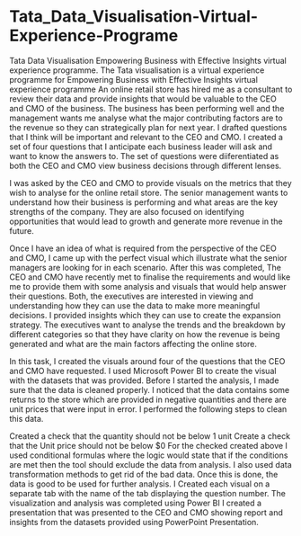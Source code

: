 # Tata_Data_Visualisation-Virtual-Experience-Programe
Tata Data Visualisation Empowering Business with Effective Insights virtual experience programme.
The Tata visualisation is a virtual experience programme for Empowering Business with Effective Insights virtual experience programme An online retail store has hired me as a consultant to review their data and provide insights that would be valuable to the CEO and CMO of the business. The business has been performing well and the management wants me analyse what the major contributing factors are to the revenue so they can strategically plan for next year. I drafted questions that I think will be important and relevant to the CEO and CMO. I created a set of four questions that I anticipate each business leader will ask and want to know the answers to. The set of questions were diiferentiated as both the CEO and CMO view business decisions through different lenses.

I was asked by the CEO and CMO to provide visuals on the metrics that they wish to analyse for the online retail store. The senior management wants to understand how their business is performing and what areas are the key strengths of the company. They are also focused on identifying opportunities that would lead to growth and generate more revenue in the future.

Once I have an idea of what is required from the perspective of the CEO and CMO, I came up with the perfect visual which illustrate what the senior managers are looking for in each scenario. After this was completed, The CEO and CMO have recently met to finalise the requirements and would like me to provide them with some analysis and visuals that would help answer their questions. Both, the executives are interested in viewing and understanding how they can use the data to make more meaningful decisions. I provided insights which they can use to create the expansion strategy. The executives want to analyse the trends and the breakdown by different categories so that they have clarity on how the revenue is being generated and what are the main factors affecting the online store.

In this task, I created the visuals around four of the questions that the CEO and CMO have requested. I used Microsoft Power BI to create the visual with the datasets that was provided. Before I started the analysis, I made sure that the data is cleaned properly. I noticed that the data contains some returns to the store which are provided in negative quantities and there are unit prices that were input in error. I performed the following steps to clean this data.

Created a check that the quantity should not be below 1 unit
Create a check that the Unit price should not be below $0 For the checked created above I used conditional formulas where the logic would state that if the conditions are met then the tool should exclude the data from analysis. I also used data transformation methods to get rid of the bad data. Once this is done, the data is good to be used for further analysis. I Created each visual on a separate tab with the name of the tab displaying the question number. The visualization and analysis was completed using Power BI I created a presentation that was presented to the CEO and CMO showing report and insights from the datasets provided using PowerPoint Presentation.
